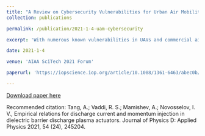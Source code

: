 ```yaml
---
title: "A Review on Cybersecurity Vulnerabilities for Urban Air Mobility"
collection: publications

permalink: /publication/2021-1-4-uam-cybersecurity

excerpt: 'With numerous known vulnerabilities in UAVs and commercial aircraft, manufacturers have not addressed cybersecurity in the scope of urban air mobility...'

date: 2021-1-4

venue: 'AIAA SciTech 2021 Forum'

paperurl: 'https://iopscience.iop.org/article/10.1088/1361-6463/abec0b/meta?casa_token=Zf9EZriiqb8AAAAA:wmO9Yi2tQyLhzyaQmdjZ95ItTn1JpWiAw7gZ2xpPapGBUhRCNgYMwSKxEacWasWYJ9Kl2aVpO9r0bRXZkik'

---
```


[Download paper here](https://github.com/antang808/antang808.github.io/files/6334412/Tang.Journal.of.Physics.pdf)

Recommended citation: Tang, A.; Vaddi, R. S.; Mamishev, A.; Novosselov, I. V., Empirical relations for discharge current and momentum injection in dielectric barrier discharge plasma actuators. Journal of Physics D: Applied Physics 2021, 54 (24), 245204.
